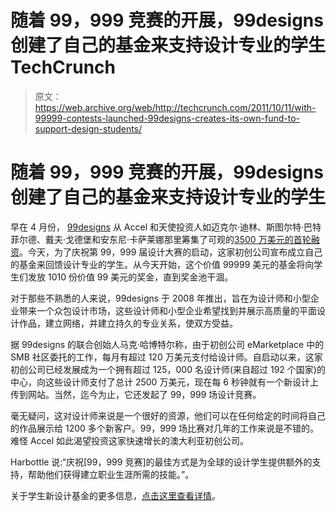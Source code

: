 # 随着 99，999 竞赛的开展，99designs 创建了自己的基金来支持设计专业的学生 TechCrunch

> 原文：<https://web.archive.org/web/http://techcrunch.com/2011/10/11/with-99999-contests-launched-99designs-creates-its-own-fund-to-support-design-students/>

# 随着 99，999 竞赛的开展，99designs 创建了自己的基金来支持设计专业的学生

早在 4 月份， [99designs](https://web.archive.org/web/20230205024050/http://99designs.com/) 从 Accel 和天使投资人如迈克尔·迪林、斯图尔特·巴特菲尔德、戴夫·戈德堡和安东尼·卡萨莱娜那里筹集了可观的[3500 万美元的首轮融资](https://web.archive.org/web/20230205024050/https://techcrunch.com/2011/04/28/accel-invests-35m-in-99designs-after-years-of-trying/)。今天，为了庆祝第 99，999 届设计大赛的启动，这家初创公司宣布成立自己的基金来回馈设计专业的学生。从今天开始，这个价值 99999 美元的基金将向学生们发放 1010 份价值 99 美元的奖金，直到奖金池干涸。

对于那些不熟悉的人来说，99designs 于 2008 年推出，旨在为设计师和小型企业带来一个众包设计市场，这些设计师和小型企业希望找到并展示高质量的平面设计作品，建立网络，并建立持久的专业关系，使双方受益。

据 99designs 的联合创始人马克·哈博特尔称，由于初创公司 eMarketplace 中的 SMB 社区委托的工作，每月有超过 120 万美元支付给设计师。自启动以来，这家初创公司已经发展成为一个拥有超过 125，000 名设计师(来自超过 192 个国家)的中心，向这些设计师支付了总计 2500 万美元，现在每 6 秒钟就有一个新设计上传到网站。当然，迄今为止，它还发起了 99，999 场设计竞赛。

毫无疑问，这对设计师来说是一个很好的资源，他们可以在任何给定的时间将自己的作品展示给 1200 多个新客户。99，999 场比赛对几年的工作来说是不错的。难怪 Accel 如此渴望投资这家快速增长的澳大利亚初创公司。

Harbottle 说:“庆祝[99，999 竞赛]的最佳方式是为全球的设计学生提供额外的支持，帮助他们获得建立职业生涯所需的技能。”。

关于学生新设计基金的更多信息，[点击这里查看详情](https://web.archive.org/web/20230205024050/http://99designs.com/designers/studentrewards)。